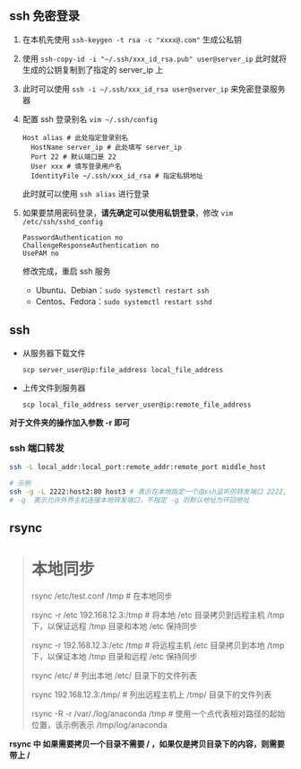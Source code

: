 ## ssh 免密登录

1. 在本机先使用 `ssh-keygen -t rsa -c "xxxx@.com"` 生成公私钥

2. 使用 `ssh-copy-id -i "~/.ssh/xxx_id_rsa.pub" user@server_ip` 此时就将生成的公钥复制到了指定的 server_ip 上

3. 此时可以使用 `ssh -i ~/.ssh/xxx_id_rsa user@server_ip` 来免密登录服务器

4. 配置 ssh 登录别名 `vim ~/.ssh/config`

   ```
   Host alias # 此处指定登录别名
     HostName server_ip # 此处填写 server_ip
     Port 22 # 默认端口是 22
     User xxx # 填写登录用户名
     IdentityFile ~/.ssh/xxx_id_rsa # 指定私钥地址
   ```

   此时就可以使用 `ssh alias` 进行登录

5. 如果要禁用密码登录，**请先确定可以使用私钥登录**，修改 `vim /etc/ssh/sshd_config`

   ```
   PasswordAuthentication no
   ChallengeResponseAuthentication no
   UsePAM no
   ```

   修改完成，重启 ssh 服务

   - Ubuntu、Debian：`sudo systemctl restart ssh`
   - Centos、Fedora：`sudo systemctl restart sshd`

## ssh 

- 从服务器下载文件

  `scp server_user@ip:file_address local_file_address`

- 上传文件到服务器

  `scp local_file_address server_user@ip:remote_file_address`

**对于文件夹的操作加入参数 -r 即可**

### ssh 端口转发

```bash
ssh -L local_addr:local_port:remote_addr:remote_port middle_host

# 示例
ssh -g -L 2222:host2:80 host3 # 表示在本地指定一个由ssh监听的转发端口 2222, 将远程host2的端口80 映射为本地端口2222, 当主机连接本地 2222 端口时，ssh 就将此端口的数据包转发给中间主机 host3,然后 host3 再与远程主机的端口 host2:80 通信
# -g  表示允许外界主机连接本地转发端口，不指定 -g 则默认地址为环回地址
```



## rsync

> #  本地同步
>
> rsync /etc/test.conf /tmp 	# 在本地同步
>
> rsync -r /etc 192.168.12.3:/tmp	# 将本地 /etc 目录拷贝到远程主机 /tmp 下，以保证远程 /tmp 目录和本地 /etc 保持同步
>
> rsync -r 192.168.12.3:/etc /tmp	# 将远程主机 /etc 目录拷贝到本地 /tmp 下，以保证本地 /tmp 目录和远程 /etc 保持同步
>
> rsync /etc/	# 列出本地 /etc/ 目录下的文件列表
>
> rsync 192.168.12.3:/tmp/	# 列出远程主机上 /tmp/ 目录下的文件列表
>
> rsync -R -r /var/./log/anaconda /tmp	# 使用一个点代表相对路径的起始位置，该示例表示 /tmp/log/anaconda



**rsync 中 如果需要拷贝一个目录不需要 / ，如果仅是拷贝目录下的内容，则需要带上 /**
